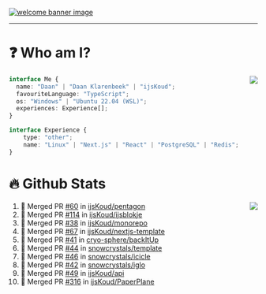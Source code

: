 <h1 align="center" style="display:none;"></h1>

<a href="https://ijskoud.dev/"><img src="https://cdn.ijskoud.dev/files/IIcds5oPKl.png" alt="welcome banner image" /></a>

---

# ❓ Who am I?

<img align="right" src="http://gh-stats.ijskoud.dev/api/top-langs?username=ijsKoud&cache_seconds=1800&layout=compact&hide_border=true&hide_rank=true&show_icons=true&theme=dark&title_color=ffffff&hide_border=true&locale=en" />

```typescript
interface Me {
  name: "Daan" | "Daan Klarenbeek" | "ijsKoud";
  favouriteLanguage: "TypeScript";
  os: "Windows" | "Ubuntu 22.04 (WSL)";
  experiences: Experience[];
}

interface Experience {
    type: "other";
    name: "Linux" | "Next.js" | "React" | "PostgreSQL" | "Redis";
}
```

# 🔥 Github Stats

<img align="right" src="http://gh-stats.ijskoud.dev/api? username=ijsKoud&cache_seconds=1800&hide_border=true&hide_rank=true&show_icons=true&theme=dark&title_color=ffffff&hide_border=true&locale=en">

<!--START_SECTION:activity-->
1. 🎉 Merged PR [#60](https://github.com/ijsKoud/pentagon/pull/60) in [ijsKoud/pentagon](https://github.com/ijsKoud/pentagon)
2. 🎉 Merged PR [#114](https://github.com/ijsKoud/ijsblokje/pull/114) in [ijsKoud/ijsblokje](https://github.com/ijsKoud/ijsblokje)
3. 🎉 Merged PR [#38](https://github.com/ijsKoud/monorepo/pull/38) in [ijsKoud/monorepo](https://github.com/ijsKoud/monorepo)
4. 🎉 Merged PR [#67](https://github.com/ijsKoud/nextjs-template/pull/67) in [ijsKoud/nextjs-template](https://github.com/ijsKoud/nextjs-template)
5. 🎉 Merged PR [#41](https://github.com/cryo-sphere/backItUp/pull/41) in [cryo-sphere/backItUp](https://github.com/cryo-sphere/backItUp)
6. 🎉 Merged PR [#44](https://github.com/snowcrystals/template/pull/44) in [snowcrystals/template](https://github.com/snowcrystals/template)
7. 🎉 Merged PR [#46](https://github.com/snowcrystals/icicle/pull/46) in [snowcrystals/icicle](https://github.com/snowcrystals/icicle)
8. 🎉 Merged PR [#42](https://github.com/snowcrystals/iglo/pull/42) in [snowcrystals/iglo](https://github.com/snowcrystals/iglo)
9. 🎉 Merged PR [#49](https://github.com/ijsKoud/api/pull/49) in [ijsKoud/api](https://github.com/ijsKoud/api)
10. 🎉 Merged PR [#316](https://github.com/ijsKoud/PaperPlane/pull/316) in [ijsKoud/PaperPlane](https://github.com/ijsKoud/PaperPlane)
<!--END_SECTION:activity-->

<h1 align="center" style="display:none;"></h1>
